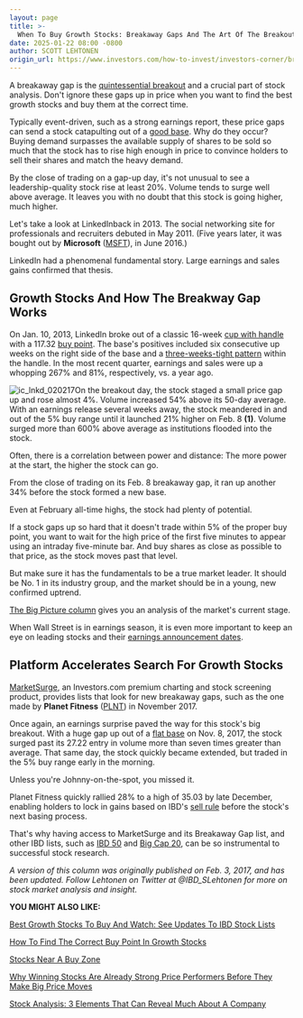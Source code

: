```yaml
---
layout: page
title: >-
  When To Buy Growth Stocks: Breakaway Gaps And The Art Of The Breakout
date: 2025-01-22 08:00 -0800
author: SCOTT LEHTONEN
origin_url: https://www.investors.com/how-to-invest/investors-corner/breakaway-gap-the-art-of-the-breakout/
---
```


A breakaway gap is the [quintessential breakout](https://www.investors.com/how-to-invest/investors-corner/what-is-stock-breakout/) and a crucial part of stock analysis. Don't ignore these gaps up in price when you want to find the best growth stocks and buy them at the correct time.

Typically event-driven, such as a strong earnings report, these price gaps can send a stock catapulting out of a [good base](https://www.investors.com/how-to-invest/investors-corner/how-to-trade-stocks-base-stock-charts/). Why do they occur? Buying demand surpasses the available supply of shares to be sold so much that the stock has to rise high enough in price to convince holders to sell their shares and match the heavy demand.

By the close of trading on a gap-up day, it's not unusual to see a leadership-quality stock rise at least 20%. Volume tends to surge well above average. It leaves you with no doubt that this stock is going higher, much higher.

Let's take a look at LinkedInback in 2013. The social networking site for professionals and recruiters debuted in May 2011. (Five years later, it was bought out by **Microsoft** ([MSFT](https://research.investors.com/quote.aspx?symbol=MSFT)), in June 2016.)

LinkedIn had a phenomenal fundamental story. Large earnings and sales gains confirmed that thesis.

## Growth Stocks And How The Breakway Gap Works

On Jan. 10, 2013, LinkedIn broke out of a classic 16-week [cup with handle](https://www.investors.com/how-to-invest/investors-corner/how-to-buy-stocks-cup-with-handle-base-alibaba-stock-buy-point/) with a 117.32 [buy point](https://www.investors.com/how-to-invest/investors-corner/chart-reading-basics-how-a-buy-point-marks-a-time-of-opportunity/). The base's positives included six consecutive up weeks on the right side of the base and a [three-weeks-tight pattern](https://www.investors.com/how-to-invest/investors-corner/how-the-3-weeks-tight-pattern-gives-you-an-extra-buy-point/) within the handle. In the most recent quarter, earnings and sales were up a whopping 267% and 81%, respectively, vs. a year ago.

![ic_lnkd_020217](https://www.investors.com/wp-content/uploads/2017/02/IC_lnkd_020217-1024x547.png)On the breakout day, the stock staged a small price gap up and rose almost 4%. Volume increased 54% above its 50-day average. With an earnings release several weeks away, the stock meandered in and out of the 5% buy range until it launched 21% higher on Feb. 8 **(1)**. Volume surged more than 600% above average as institutions flooded into the stock.

Often, there is a correlation between power and distance: The more power at the start, the higher the stock can go.

From the close of trading on its Feb. 8 breakaway gap, it ran up another 34% before the stock formed a new base.

Even at February all-time highs, the stock had plenty of potential.

If a stock gaps up so hard that it doesn't trade within 5% of the proper buy point, you want to wait for the high price of the first five minutes to appear using an intraday five-minute bar. And buy shares as close as possible to that price, as the stock moves past that level.

But make sure it has the fundamentals to be a true market leader. It should be No. 1 in its industry group, and the market should be in a young, new confirmed uptrend.

[The Big Picture column](https://www.investors.com/category/market-trend/the-big-picture/) gives you an analysis of the market's current stage.

When Wall Street is in earnings season, it is even more important to keep an eye on leading stocks and their [earnings announcement dates](https://www.investors.com/research/earnings-calendar-analyst-estimates-stocks-to-watch/).

## Platform Accelerates Search For Growth Stocks

[MarketSurge](https://get.investors.com/marketsurge/?artProdLink=MarketSurge), an Investors.com premium charting and stock screening product, provides lists that look for new breakaway gaps, such as the one made by **Planet Fitness** ([PLNT](https://research.investors.com/quote.aspx?symbol=PLNT)) in November 2017.

Once again, an earnings surprise paved the way for this stock's big breakout. With a huge gap up out of a [flat base](https://www.investors.com/how-to-invest/investors-corner/when-to-buy-the-basics-of-a-flat-base-a-super-growth-stock-pattern/) on Nov. 8, 2017, the stock surged past its 27.22 entry in volume more than seven times greater than average. That same day, the stock quickly became extended, but traded in the 5% buy range early in the morning.

Unless you're Johnny-on-the-spot, you missed it.

Planet Fitness quickly rallied 28% to a high of 35.03 by late December, enabling holders to lock in gains based on IBD's [sell rule](http://www.investors.com/how-to-invest/investors-corner/how-to-build-long-term-profits-in-stocks-take-many-gains-at-20-25/) before the stock's next basing process.

That's why having access to MarketSurge and its Breakaway Gap list, and other IBD lists, such as [IBD 50](http://research.investors.com/stock-lists/ibd-50) and [Big Cap 20](http://research.investors.com/stock-lists/big-cap-20), can be so instrumental to successful stock research.

_A version of this column was originally published on Feb. 3, 2017, and has been updated. Follow Lehtonen on Twitter at @IBD_SLehtonen for more on stock market analysis and insight._

**YOU MIGHT ALSO LIKE:**

[Best Growth Stocks To Buy And Watch: See Updates To IBD Stock Lists](https://www.investors.com/stock-lists/best-growth-stocks-buy-watch-ibd-stock-lists/)

[How To Find The Correct Buy Point In Growth Stocks](http://www.investors.com/how-to-invest/investors-corner/chart-reading-basics-how-a-buy-point-marks-a-time-of-opportunity/)

[Stocks Near A Buy Zone](https://www.investors.com/category/stock-lists/stocks-near-a-buy-zone/)

[Why Winning Stocks Are Already Strong Price Performers Before They Make Big Price Moves](https://www.investors.com/how-to-invest/investors-corner/top-stocks-show-relative-price-strength/)

[Stock Analysis: 3 Elements That Can Reveal Much About A Company](https://www.investors.com/how-to-invest/investors-corner/stock-analysis-cash-flow-margins-roe/)
